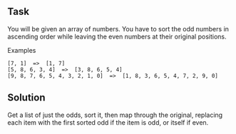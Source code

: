 ## Task
You will be given an array of numbers. You have to sort the odd numbers in ascending order while leaving the even numbers at their original positions.

Examples
```
[7, 1]  =>  [1, 7]
[5, 8, 6, 3, 4]  =>  [3, 8, 6, 5, 4]
[9, 8, 7, 6, 5, 4, 3, 2, 1, 0]  =>  [1, 8, 3, 6, 5, 4, 7, 2, 9, 0]
```

## Solution
Get a list of just the odds, sort it, then map through the original, replacing each item with the first sorted odd if the item is odd, or itself if even.
